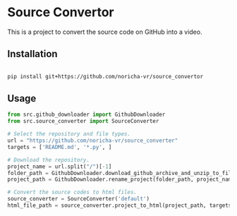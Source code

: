 # Source Convertor

This is a project to convert the source code on GitHub into a video.

## Installation

```bash

pip install git+https://github.com/noricha-vr/source_convertor
```

## Usage

```python
from src.github_downloader import GithubDownloader
from src.source_converter import SourceConverter

# Select the repository and file types.
url = "https://github.com/noricha-vr/source_converter"
targets = ['README.md', '*.py', ]

# Download the repository.
project_name = url.split("/")[-1]
folder_path = GithubDownloader.download_github_archive_and_unzip_to_file(url, project_name)
project_path = GithubDownloader.rename_project(folder_path, project_name)

# Convert the source codes to html files.
source_converter = SourceConverter('default')
html_file_path = source_converter.project_to_html(project_path, targets)
```